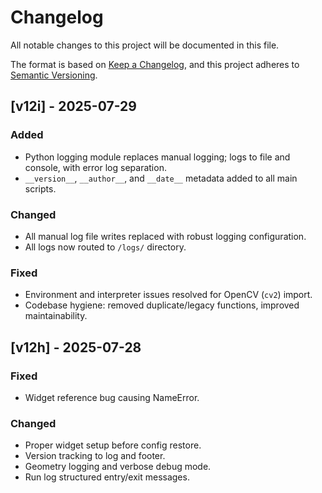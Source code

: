 <!-- Keep a Changelog: https://keepachangelog.com/en/1.0.0/ -->
# Changelog

All notable changes to this project will be documented in this file.

The format is based on [Keep a Changelog](https://keepachangelog.com/en/1.0.0/), and this project adheres to [Semantic Versioning](https://semver.org/spec/v2.0.0.html).

## [v12i] - 2025-07-29
### Added
- Python logging module replaces manual logging; logs to file and console, with error log separation.
- `__version__`, `__author__`, and `__date__` metadata added to all main scripts.

### Changed
- All manual log file writes replaced with robust logging configuration.
- All logs now routed to `/logs/` directory.

### Fixed
- Environment and interpreter issues resolved for OpenCV (`cv2`) import.
- Codebase hygiene: removed duplicate/legacy functions, improved maintainability.

## [v12h] - 2025-07-28
### Fixed
- Widget reference bug causing NameError.

### Changed
- Proper widget setup before config restore.
- Version tracking to log and footer.
- Geometry logging and verbose debug mode.
- Run log structured entry/exit messages.
